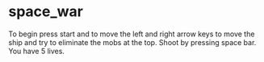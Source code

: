 # space_war
To begin press start and to move the left and right arrow keys to move the ship and try to eliminate the mobs at the top.
Shoot by pressing space bar.
You have 5 lives.
